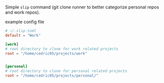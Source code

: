 Simple `slip` command (git clone runner to better categorize personal repos and work repos).


example config file
```toml
# ~/.slip.toml
default = "Work"

[work]
# root directory to clone for work related projects
root = "/home/cedric05/projects/work"


[personal]
# root directory to clone for personal related projects
root = "/home/cedric05/projects/personal/"
```